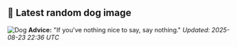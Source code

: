 ## 🐶 Latest random dog image
![Dog](https://images.dog.ceo/breeds/hound-walker/n02089867_2102.jpg)
**Advice:** "If you've nothing nice to say, say nothing."
*Updated: 2025-08-23 22:36 UTC*
